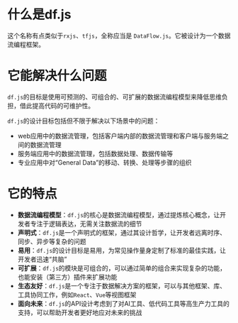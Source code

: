 # 什么是df.js

这个名称有点类似于`rxjs`、`tfjs`，全称应当是 `DataFlow.js`。它被设计为一个数据流编程框架。

# 它能解决什么问题

`df.js`的目标是使用可预测的、可组合的、可扩展的数据流编程模型来降低思维负担，借此提高代码的可维护性。

`df.js`的设计目标包括但不限于解决以下场景中的问题：

- web应用中的数据流管理，包括客户端内部的数据流管理和客户端与服务端之间的数据流管理
- 服务端应用中的数据流管理，包括数据处理、数据传输等
- 专业应用中对“General Data”的移动、转换、处理等步骤的组织

# 它的特点

- **数据流编程模型**：`df.js`的核心是数据流编程模型，通过提炼核心概念，让开发者专注于逻辑表达，无需关注数据流的细节
- **声明式**：`df.js`是一个声明式的框架，通过其设计哲学，让开发者远离时序、同步、异步等复杂的问题
- **易用**：`df.js`的设计目标是易用，为常见操作量身定制了标准的最佳实践，让开发者迅速“共脑”
- **可扩展**：`df.js`的模块是可组合的，可以通过简单的组合来实现复杂的功能，也能安装（第三方）插件来扩展功能
- **生态友好**：`df.js`是一个专注于数据解决方案的框架，可以与其他框架、库、工具协同工作，例如`React`、`Vue`等视图框架
- **面向未来**：`df.js`的API设计考虑到了对AI工具、低代码工具等高生产力工具的支持，可以帮助开发者更好地应对未来的挑战
